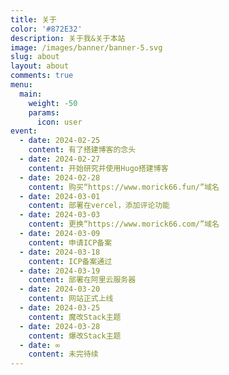 ```yaml
---
title: 关于
color: '#872E32'
description: 关于我&关于本站
image: /images/banner/banner-5.svg
slug: about
layout: about
comments: true
menu:
  main:
    weight: -50
    params:
      icon: user
event:
  - date: 2024-02-25
    content: 有了搭建博客的念头
  - date: 2024-02-27
    content: 开始研究并使用Hugo搭建博客
  - date: 2024-02-28
    content: 购买“https://www.morick66.fun/”域名
  - date: 2024-03-01
    content: 部署在vercel，添加评论功能
  - date: 2024-03-03
    content: 更换“https://www.morick66.com/”域名
  - date: 2024-03-09
    content: 申请ICP备案
  - date: 2024-03-18
    content: ICP备案通过
  - date: 2024-03-19
    content: 部署在阿里云服务器
  - date: 2024-03-20
    content: 网站正式上线
  - date: 2024-03-25
    content: 魔改Stack主题
  - date: 2024-03-28
    content: 爆改Stack主题
  - date: ∞
    content: 未完待续
---
```

